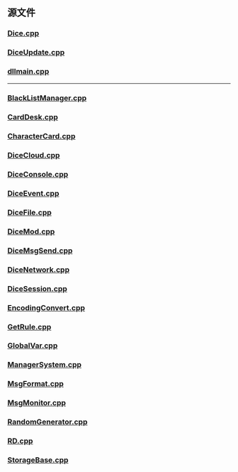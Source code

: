 ## 源文件

### [Dice.cpp](sources/Dice.cpp)
### [DiceUpdate.cpp]()
### [dllmain.cpp]()
---
### [BlackListManager.cpp]()
### [CardDesk.cpp]()
### [CharacterCard.cpp]()
### [DiceCloud.cpp]()
### [DiceConsole.cpp]()
### [DiceEvent.cpp]()
### [DiceFile.cpp]()
### [DiceMod.cpp]()
### [DiceMsgSend.cpp]()
### [DiceNetwork.cpp]()
### [DiceSession.cpp]() 
### [EncodingConvert.cpp]()
### [GetRule.cpp]() 
### [GlobalVar.cpp]()
### [ManagerSystem.cpp]()
### [MsgFormat.cpp]()
### [MsgMonitor.cpp]() 
### [RandomGenerator.cpp]() 
### [RD.cpp]()
### [StorageBase.cpp]()